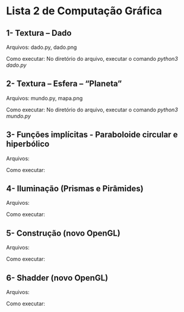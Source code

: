 # Lista 2 de Computação Gráfica

## 1- Textura – Dado
Arquivos: dado.py, dado.png

Como executar: No diretório do arquivo, executar o comando *python3 dado.py*


## 2- Textura – Esfera – “Planeta” 
Arquivos: mundo.py, mapa.png

Como executar: No diretório do arquivo, executar o comando *python3 mundo.py*


## 3- Funções implícitas - Paraboloide circular e hiperbólico 
Arquivos:

Como executar:


## 4- Iluminação (Prismas e Pirâmides)
Arquivos:

Como executar:


## 5- Construção (novo OpenGL)
Arquivos:

Como executar:


## 6- Shadder (novo OpenGL)
Arquivos:

Como executar:

